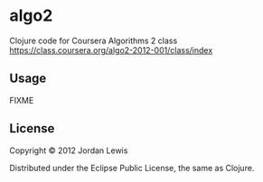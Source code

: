 # algo2

Clojure code for Coursera Algorithms 2 class
https://class.coursera.org/algo2-2012-001/class/index

## Usage

FIXME

## License

Copyright © 2012 Jordan Lewis

Distributed under the Eclipse Public License, the same as Clojure.
